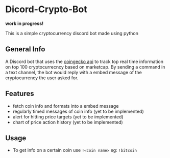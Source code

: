 # Dicord-Crypto-Bot
**work in progress!**

This is a simple cryptocurrency discord bot made using python

## General Info
A Discord bot that uses the [coingecko api](https://www.coingecko.com/en/api) to track top real time information on top 100 cryptocurrecncy based on marketcap. By sending a command in a text channel, the bot would reply with a embed message of the cryptocurrency the user asked for. 

## Features
- fetch coin info and formats into a embed message 
- regularly timed messages of coin info (yet to be implemented) 
- alert for hitting price targets (yet to be implemented) 
- chart of price action history (yet to be implemented) 

## Usage 
- To get info on a certain coin use ```!<coin name>```  eg: ```!bitcoin```
